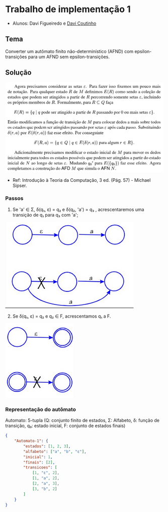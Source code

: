 # Trabalho de implementação 1

- Alunos: Davi Figueiredo e [Davi Coutinho](https://github.com/Davi394)

## Tema

Converter um autômato finito não-determinístico (AFND) com epsilon-transições para um AFND sem epsilon-transições.

## Solução

![alt text](images/Introdução%20à%20Teoria%20da%20Computação%20%20(Pág.%2057)%20-%20Michael%20Sipser.png)

- Ref: Introdução à Teoria da Computação, 3 ed. (Pág. 57) - Michael Sipser.

### Passos

1. Se 'a' ∈ Σ, δ(q₁, ε) = q₂ e δ(q₂, 'a') = q₃ , acrescentaremos uma transição de q₁ para q₃  com 'a';

![alt text](images/passo_1.png)


2. Se δ(q₁, ε) = q₂ e q₂ ∈ F, acrescentamos q₁ a F.

![alt text](images/passo_2.png)

### Representação do autômato

Automato: 5-tupla (Q: conjunto finito de estados, Σ: Alfabeto, δ: função de transição, q₀: estado inicial, F: conjunto de estados finais)

```json
{
    "Automato-1": {
        "estados": [1, 2, 3],
        "alfabeto": ["a", "b", "ε"],
        "inicial": 1,
        "finais": [2],
        "transicoes": [
            [1, "ε", 2],
            [1, "a", 2],
            [2, "a", 3],
            [3, "b", 2]
        ]
    }
}
```
